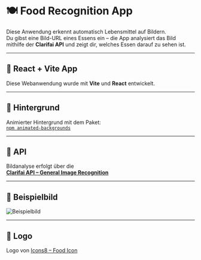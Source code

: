 # 🍽️ Food Recognition App

Diese Anwendung erkennt automatisch Lebensmittel auf Bildern.  
Du gibst eine Bild-URL eines Essens ein – die App analysiert das Bild mithilfe der **Clarifai API** und zeigt dir, welches Essen darauf zu sehen ist.

---

## 🧠 React + Vite App

Diese Webanwendung wurde mit **Vite** und **React** entwickelt.

---

## 🎨 Hintergrund

Animierter Hintergrund mit dem Paket:  
[`npm animated-backgrounds`](https://www.npmjs.com/package/animated-backgrounds)

---

## 🧠 API

Bildanalyse erfolgt über die  
**[Clarifai API – General Image Recognition](https://www.clarifai.com/models/general-image-recognition)**

---

## 🍎 Beispielbild

![Beispielbild](https://png.pngtree.com/png-vector/20231017/ourmid/pngtree-fresh-apple-fruit-red-png-image_10203073.png)

---

## 🍴 Logo

Logo von [Icons8 – Food Icon](https://icons8.com/icon/114889/food)
